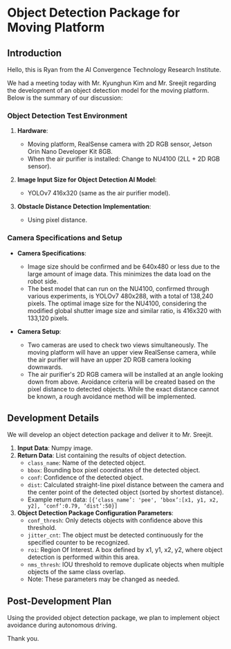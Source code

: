
# Object Detection Package for Moving Platform

## Introduction

Hello, this is Ryan from the AI Convergence Technology Research Institute.

We had a meeting today with Mr. Kyunghun Kim and Mr. Sreejit regarding the development of an object detection model for the moving platform. Below is the summary of our discussion:

### Object Detection Test Environment

1. **Hardware**: 
   - Moving platform, RealSense camera with 2D RGB sensor, Jetson Orin Nano Developer Kit 8GB.
   - When the air purifier is installed: Change to NU4100 (2LL + 2D RGB sensor).

2. **Image Input Size for Object Detection AI Model**: 
   - YOLOv7 416x320 (same as the air purifier model).

3. **Obstacle Distance Detection Implementation**: 
   - Using pixel distance.

### Camera Specifications and Setup

- **Camera Specifications**: 
  - Image size should be confirmed and be 640x480 or less due to the large amount of image data. This minimizes the data load on the robot side.
  - The best model that can run on the NU4100, confirmed through various experiments, is YOLOv7 480x288, with a total of 138,240 pixels. The optimal image size for the NU4100, considering the modified global shutter image size and similar ratio, is 416x320 with 133,120 pixels.

- **Camera Setup**:
  - Two cameras are used to check two views simultaneously. The moving platform will have an upper view RealSense camera, while the air purifier will have an upper 2D RGB camera looking downwards.
  - The air purifier's 2D RGB camera will be installed at an angle looking down from above. Avoidance criteria will be created based on the pixel distance to detected objects. While the exact distance cannot be known, a rough avoidance method will be implemented.

## Development Details

We will develop an object detection package and deliver it to Mr. Sreejit.

1. **Input Data**: Numpy image.
2. **Return Data**: List containing the results of object detection.
   - `class_name`: Name of the detected object.
   - `bbox`: Bounding box pixel coordinates of the detected object.
   - `conf`: Confidence of the detected object.
   - `dist`: Calculated straight-line pixel distance between the camera and the center point of the detected object (sorted by shortest distance).
   - Example return data: `[{‘class_name’: 'pee', ‘bbox’:[x1, y1, x2, y2], ‘conf’:0.79, ‘dist’:50}]`
3. **Object Detection Package Configuration Parameters**:
   - `conf_thresh`: Only detects objects with confidence above this threshold.
   - `jitter_cnt`: The object must be detected continuously for the specified counter to be recognized.
   - `roi`: Region Of Interest. A box defined by x1, y1, x2, y2, where object detection is performed within this area.
   - `nms_thresh`: IOU threshold to remove duplicate objects when multiple objects of the same class overlap.
   - Note: These parameters may be changed as needed.

## Post-Development Plan

Using the provided object detection package, we plan to implement object avoidance during autonomous driving.

Thank you.
